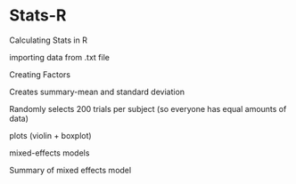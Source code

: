 # Stats-R
Calculating Stats in R


importing data from .txt file

Creating Factors

Creates summary-mean and standard deviation

Randomly selects 200 trials per subject (so everyone has equal amounts of data)

plots (violin + boxplot)

mixed-effects models

Summary of mixed effects model
